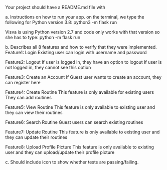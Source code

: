 Your project should have a README.md file with

a.     Instructions on how to run your app.
on the terminal, we type the following for Python version 3.8:
python3 -m flask run

Visva is using Python version 2.7 and code only works with that version so she has to type:
python -m flask run

b.    Describes all 8 features and how to verify that they were implemented.
Feature1: Login
Existing user can login with username and password

Feature2: Logout
If user is logged in, they have an option to logout
If user is not logged in, they cannot see this option

Feature3: Create an Account
If Guest user wants to create an account, they can register here

Feature4: Create Routine
This feature is only available for existing users
They can add routines

Feature5: View Routine
This feature is only available to existing user and they can view their routines

Feature6: Search Routine
Guest users can search existing routines

Feature7: Update Routine
This feature is only available to existing user and they can update their routines

Feature8: Upload Profile Picture
This feature is only available to existing user and they can upload/update their profile picture

c.  Should include icon to show whether tests are passing/failing.
